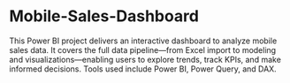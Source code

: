 # Mobile-Sales-Dashboard
This Power BI project delivers an interactive dashboard to analyze mobile sales data. It covers the full data pipeline—from Excel import to modeling and visualizations—enabling users to explore trends, track KPIs, and make informed decisions. Tools used include Power BI, Power Query, and DAX.
